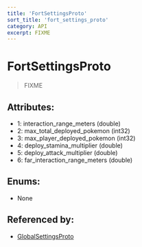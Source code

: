 ```yaml
---
title: 'FortSettingsProto'
sort_title: 'fort_settings_proto'
category: API
excerpt: FIXME
---
```


# FortSettingsProto

> FIXME

## Attributes:

- 1: interaction_range_meters (double)
- 2: max_total_deployed_pokemon (int32)
- 3: max_player_deployed_pokemon (int32)
- 4: deploy_stamina_multiplier (double)
- 5: deploy_attack_multiplier (double)
- 6: far_interaction_range_meters (double)

## Enums:

- None

## Referenced by:

- [GlobalSettingsProto](../GlobalSettingsProto/)
